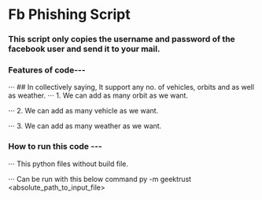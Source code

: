 # Fb Phishing Script
### This script only copies the username and password of the facebook user and send it to your mail.



### Features of code---

⋅⋅⋅ ## In collectively saying, It support any no. of vehicles, orbits and as well as weather.
⋅⋅⋅ 1. We can add as many orbit as we want.

⋅⋅⋅ 2. We can add as many vehicle as we want.

⋅⋅⋅ 3. We can add as many weather as we want.

### How to run this code ---

⋅⋅⋅ This python files without build file.

⋅⋅⋅ Can be run with this below command
 py -m geektrust <absolute_path_to_input_file>
